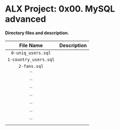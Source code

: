 # ALX Project: 0x00. MySQL advanced
#### Directory files and description.
|File Name  |Description  |
|:-----------:|----------------------|
| `0-uniq_users.sql` ||
| `1-country_users.sql` ||
| `2-fans.sql` ||
| `` ||
| `` ||
| `` ||
| `` ||
| `` ||
| `` ||
| `` ||
